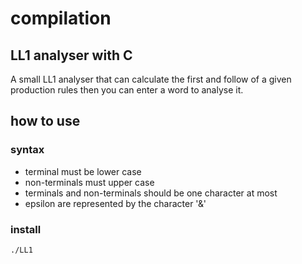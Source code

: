 # compilation
## LL1 analyser with C
A small LL1 analyser that can calculate the first and follow of a given production rules then you can enter a word to analyse it.
## how to use
### syntax
- terminal must be lower case
- non-terminals must upper case
- terminals and non-terminals should be one character at most
- epsilon are represented by the character '&'
### install
``` gcc LL1.c -o LL1
./LL1
``` 


